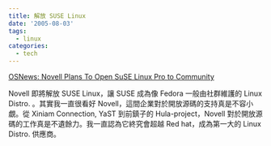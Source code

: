 ```yaml
---
title: 解放 SUSE Linux
date: '2005-08-03'
tags:
  - linux
categories:
  - tech
---
```

[OSNews: Novell Plans To Open SuSE Linux Pro to Community](http://www.osnews.com/story.php?news_id=11446)  
  
Novell 即將解放 SUSE Linux，讓 SUSE 成為像 Fedora 一般由社群維護的 Linux Distro. 。其實我一直很看好 Novell，這間企業對於開放源碼的支持真是不容小覷。從 Xiniam Connection, YaST 到前鎮子的 Hula-project，Novell 對於開放源碼的工作真是不遺餘力。我一直認為它終究會超越 Red hat，成為第一大的 Linux Distro. 供應商。